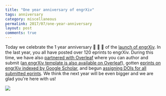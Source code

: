 ```yaml
---
title: "One year anniversary of engrXiv"
tags: anniversary
category: miscellaneous
permalink: 2017/07/one-year-anniversary
layout: post
comments: true
---
```


Today we celebrate the 1 year anniversary :tada: :birthday: :tada: of the [launch of engrXiv](http://blog.engrxiv.org/2016/07/announcement). In the last year, you all have posted over 120 eprints to engrXiv. During this time, we have also [partnered with Overleaf](http://blog.engrxiv.org/2016/09/author-overleaf-submit-engrxiv) where you can author and submit ([an engrXiv template is also available on Overleaf](http://blog.engrxiv.org/2017/02/template-available)), gotten [eprints on engrXiv indexed by Google Scholar](http://blog.engrxiv.org/2017/04/google-scholar-indexing), and begun [assigning DOIs for all submitted eprints](http://blog.engrxiv.org/2017/07/DOIs-and-URLs). We think the next year will be even bigger and we are glad you're here with us!

![](http://i.imgur.com/y9JSzvI.gif)
